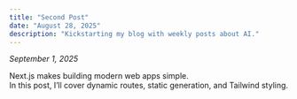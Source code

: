 ```yaml
---
title: "Second Post"
date: "August 28, 2025"
description: "Kickstarting my blog with weekly posts about AI."
---
```

*September 1, 2025*

Next.js makes building modern web apps simple.  
In this post, I’ll cover dynamic routes, static generation, and Tailwind styling.
